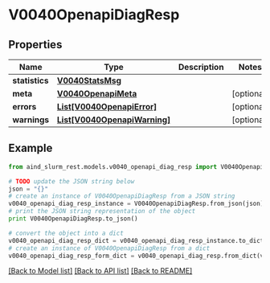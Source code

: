 # V0040OpenapiDiagResp


## Properties

Name | Type | Description | Notes
------------ | ------------- | ------------- | -------------
**statistics** | [**V0040StatsMsg**](V0040StatsMsg.md) |  | 
**meta** | [**V0040OpenapiMeta**](V0040OpenapiMeta.md) |  | [optional] 
**errors** | [**List[V0040OpenapiError]**](V0040OpenapiError.md) |  | [optional] 
**warnings** | [**List[V0040OpenapiWarning]**](V0040OpenapiWarning.md) |  | [optional] 

## Example

```python
from aind_slurm_rest.models.v0040_openapi_diag_resp import V0040OpenapiDiagResp

# TODO update the JSON string below
json = "{}"
# create an instance of V0040OpenapiDiagResp from a JSON string
v0040_openapi_diag_resp_instance = V0040OpenapiDiagResp.from_json(json)
# print the JSON string representation of the object
print V0040OpenapiDiagResp.to_json()

# convert the object into a dict
v0040_openapi_diag_resp_dict = v0040_openapi_diag_resp_instance.to_dict()
# create an instance of V0040OpenapiDiagResp from a dict
v0040_openapi_diag_resp_form_dict = v0040_openapi_diag_resp.from_dict(v0040_openapi_diag_resp_dict)
```
[[Back to Model list]](../README.md#documentation-for-models) [[Back to API list]](../README.md#documentation-for-api-endpoints) [[Back to README]](../README.md)


